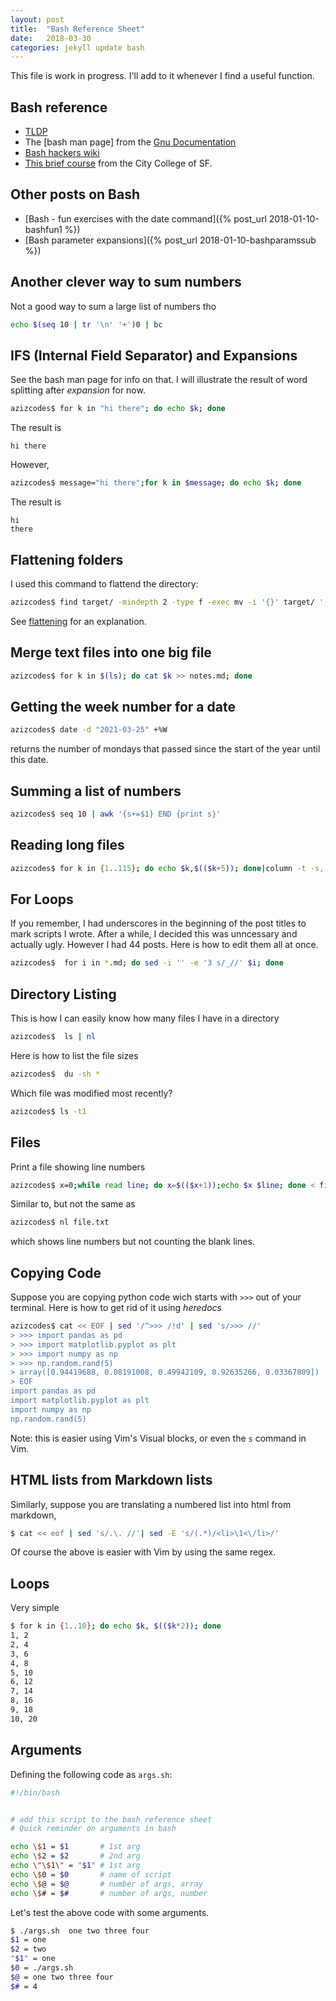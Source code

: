 ```yaml
---
layout: post
title:  "Bash Reference Sheet"
date:   2018-03-30
categories: jekyll update bash
---
```


This file is work in progress. I'll add to it whenever I find a useful function.

## Bash reference
* [TLDP](https://tldp.org/LDP/abs/html/refcards.html#AEN22728)
* The [bash man page] from the [Gnu Documentation](https://www.gnu.org/software/bash/manual/bash.html)
* [Bash hackers wiki](https://wiki.bash-hackers.org/start)
* [This brief course](https://fog.ccsf.edu/~gboyd/cs160b/online/index.html) from the City College of SF.


## Other posts on Bash
* [Bash - fun exercises with the date command]({% post_url 2018-01-10-bashfun1 %})
* [Bash parameter expansions]({% post_url 2018-01-10-bashparamssub %})


## Another clever way to sum numbers
Not a good way to sum a large list of numbers tho

``` bash
echo $(seq 10 | tr '\n' '+')0 | bc
```

## IFS (Internal Field Separator) and Expansions

See the bash man page for info on that. I will illustrate the result of word splitting after _expansion_ for now.

``` bash
azizcodes$ for k in "hi there"; do echo $k; done
```
The result is 
```
hi there
```
However, 
``` bash
azizcodes$ message="hi there";for k in $message; do echo $k; done
```
The result is 
```
hi
there
```
## Flattening folders

I used this command to flattend the directory: 

``` bash
azizcodes$ find target/ -mindepth 2 -type f -exec mv -i '{}' target/ ';'
```
See [flattening](https://nicolasbouliane.com/blog/flatten-directory-linux-macos) for an explanation.

## Merge text files into one big file

``` bash
azizcodes$ for k in $(ls); do cat $k >> notes.md; done
```

## Getting the week number for a date

``` bash
azizcodes$ date -d "2021-03-25" +%W
```
returns the number of mondays that passed since the start of the year until this date.

## Summing a list of numbers

``` bash
azizcodes$ seq 10 | awk '{s+=$1} END {print s}'
```

## Reading long files

``` bash
azizcodes$ for k in {1..115}; do echo $k,$(($k+5)); done|column -t -s,|less
```

## For Loops

If you remember, I had underscores in the beginning of the post titles to mark scripts I wrote. After a while, I decided this was unncessary and actually ugly. However I had 44 posts. Here is how to edit them all at once.

``` bash
azizcodes$  for i in *.md; do sed -i '' -e '3 s/_//' $i; done
```

## Directory Listing

This is how I can easily know how many files I have in a directory

``` bash
azizcodes$  ls | nl
```
Here is how to list the file sizes

``` bash
azizcodes$  du -sh *
```

Which file was modified most recently?

``` bash
azizcodes$ ls -t1
```

## Files

Print a file showing line numbers

``` bash
azizcodes$ x=0;while read line; do x=$(($x+1));echo $x $line; done < file.txt
```
Similar to, but not the same as 

``` bash
azizcodes$ nl file.txt
```
which shows line numbers but not counting the blank lines.

## Copying Code

Suppose you are copying python code wich starts with `>>>` out of your terminal. Here is how to get rid of it using *heredocs*

``` bash 
azizcodes$ cat << EOF | sed '/^>>> /!d' | sed 's/>>> //'
> >>> import pandas as pd
> >>> import matplotlib.pyplot as plt
> >>> import numpy as np
> >>> np.random.rand(5)
> array([0.94419688, 0.08191008, 0.49942109, 0.92635266, 0.03367809])
> EOF
import pandas as pd
import matplotlib.pyplot as plt
import numpy as np
np.random.rand(5)

```
Note: this is easier using Vim's Visual blocks, or even the `s` command in Vim.

## HTML lists from Markdown lists

Similarly, suppose you are translating a numbered list into html from markdown,

``` bash
$ cat << eof | sed 's/.\. //'| sed -E 's/(.*)/<li>\1<\/li>/'
```

Of course the above is easier with Vim by using the same regex.

## Loops 

Very simple

``` bash
$ for k in {1..10}; do echo $k, $(($k*2)); done 
1, 2
2, 4
3, 6
4, 8
5, 10
6, 12
7, 14
8, 16
9, 18
10, 20
```

## Arguments 

Defining the following code as `args.sh`:

``` bash
#!/bin/bash


# add this script to the bash reference sheet
# Quick reminder on arguments in bash

echo \$1 = $1       # 1st arg
echo \$2 = $2       # 2nd arg
echo \"\$1\" = "$1" # 1st arg
echo \$0 = $0       # name of script
echo \$@ = $@       # number of args, array
echo \$# = $#       # number of args, number
```

Let's test the above code with some arguments.


``` bash
$ ./args.sh  one two three four
$1 = one
$2 = two
"$1" = one
$0 = ./args.sh
$@ = one two three four
$# = 4
```
